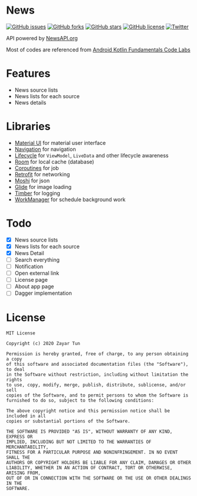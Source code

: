 # News
[![GitHub issues](https://img.shields.io/github/issues/ZattWine/news)](https://github.com/ZattWine/news/issues)
[![GitHub forks](https://img.shields.io/github/forks/ZattWine/news)](https://github.com/ZattWine/news/network)
[![GitHub stars](https://img.shields.io/github/stars/ZattWine/news)](https://github.com/ZattWine/news/stargazers)
[![GitHub license](https://img.shields.io/github/license/ZattWine/news)](https://github.com/ZattWine/news/blob/master/LICENSE)
[![Twitter](https://img.shields.io/twitter/url?style=social&url=https%3A%2F%2Fgithub.com%2FZattWine%2Fnews)](https://twitter.com/intent/tweet?text=Wow:&url=https%3A%2F%2Fgithub.com%2FZattWine%2Fnews)

 API powered by [NewsAPI.org](https://newsapi.org/)
 
 Most of codes are referenced from [Android Kotlin Fundamentals Code Labs](https://codelabs.developers.google.com/android-kotlin-fundamentals/)

# Features
- News source lists
- News lists for each source
- News details

# Libraries
- [Material UI]() for material user interface
- [Navigation]() for navigation
- [Lifecycle]() for `ViewModel`, `LiveData` and other lifecycle awareness
- [Room]() for local cache (database)
- [Coroutines]() for job
- [Retrofit]() for networking
- [Moshi]() for json
- [Glide]() for image loading
- [Timber]() for logging
- [WorkManager]() for schedule background work

# Todo
- [x] News source lists
- [x] News lists for each source
- [x] News Detail
- [ ] Search everything
- [ ] Notification
- [ ] Open external link
- [ ] License page
- [ ] About app page
- [ ] Dagger implementation

# License
```
MIT License

Copyright (c) 2020 Zayar Tun

Permission is hereby granted, free of charge, to any person obtaining a copy
of this software and associated documentation files (the "Software"), to deal
in the Software without restriction, including without limitation the rights
to use, copy, modify, merge, publish, distribute, sublicense, and/or sell
copies of the Software, and to permit persons to whom the Software is
furnished to do so, subject to the following conditions:

The above copyright notice and this permission notice shall be included in all
copies or substantial portions of the Software.

THE SOFTWARE IS PROVIDED "AS IS", WITHOUT WARRANTY OF ANY KIND, EXPRESS OR
IMPLIED, INCLUDING BUT NOT LIMITED TO THE WARRANTIES OF MERCHANTABILITY,
FITNESS FOR A PARTICULAR PURPOSE AND NONINFRINGEMENT. IN NO EVENT SHALL THE
AUTHORS OR COPYRIGHT HOLDERS BE LIABLE FOR ANY CLAIM, DAMAGES OR OTHER
LIABILITY, WHETHER IN AN ACTION OF CONTRACT, TORT OR OTHERWISE, ARISING FROM,
OUT OF OR IN CONNECTION WITH THE SOFTWARE OR THE USE OR OTHER DEALINGS IN THE
SOFTWARE.
```

